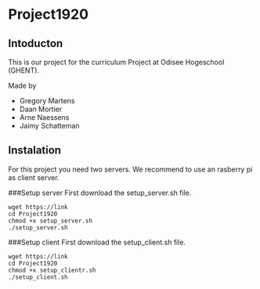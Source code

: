 # Project1920
## Intoducton
This is our project for the curriculum Project at Odisee Hogeschool (GHENT).

Made by
* Gregory Martens
* Daan Mortier
* Arne Naessens
* Jaimy Schatteman

## Instalation
For this project you need two servers. We recommend to use an rasberry pi as client server.

###Setup server
First download the setup_server.sh file.
```
wget https://link
cd Project1920
chmod +x setup_server.sh
./setup_server.sh
```
###Setup client
First download the setup_client.sh file.
```
wget https://link
cd Project1920
chmod +x setup_clientr.sh
./setup_client.sh
```
